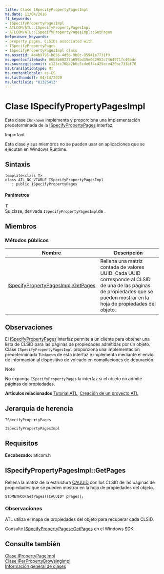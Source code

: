 ```yaml
---
title: Clase ISpecifyPropertyPagesImpl
ms.date: 11/04/2016
f1_keywords:
- ISpecifyPropertyPagesImpl
- ATLCOM/ATL::ISpecifyPropertyPagesImpl
- ATLCOM/ATL::ISpecifyPropertyPagesImpl::GetPages
helpviewer_keywords:
- property pages, CLSIDs associated with
- ISpecifyPropertyPages
- ISpecifyPropertyPagesImpl class
ms.assetid: 4e4b9795-b656-4d56-9b8c-85941e7731f9
ms.openlocfilehash: 06b6b60227a659bd35e042952c7464971fc40bdc
ms.sourcegitcommit: c123cc76bb2b6c5cde6f4c425ece420ac733bf70
ms.translationtype: MT
ms.contentlocale: es-ES
ms.lasthandoff: 04/14/2020
ms.locfileid: "81326413"
---
```

# <a name="ispecifypropertypagesimpl-class"></a>Clase ISpecifyPropertyPagesImpl

Esta clase `IUnknown` implementa y proporciona una implementación predeterminada de la [ISpecifyPropertyPages](/windows/win32/api/ocidl/nn-ocidl-ispecifypropertypages) interfaz.

> [!IMPORTANT]
> Esta clase y sus miembros no se pueden usar en aplicaciones que se ejecutan en Windows Runtime.

## <a name="syntax"></a>Sintaxis

```
template<class T>
class ATL_NO_VTABLE ISpecifyPropertyPagesImpl
   : public ISpecifyPropertyPages
```

#### <a name="parameters"></a>Parámetros

*T*<br/>
Su clase, derivada `ISpecifyPropertyPagesImpl`de .

## <a name="members"></a>Miembros

### <a name="public-methods"></a>Métodos públicos

|Nombre|Descripción|
|----------|-----------------|
|[ISpecifyPropertyPagesImpl::GetPages](#getpages)|Rellena una matriz contada de valores UUID. Cada UUID corresponde al CLSID de una de las páginas de propiedades que se pueden mostrar en la hoja de propiedades del objeto.|

## <a name="remarks"></a>Observaciones

El [ISpecifyPropertyPages](/windows/win32/api/ocidl/nn-ocidl-ispecifypropertypages) interfaz permite a un cliente para obtener una lista de CLSID para las páginas de propiedades admitidas por un objeto. Clase `ISpecifyPropertyPagesImpl` proporciona una implementación predeterminada `IUnknown` de esta interfaz e implementa mediante el envío de información al dispositivo de volcado en compilaciones de depuración.

> [!NOTE]
> No exponga `ISpecifyPropertyPages` la interfaz si el objeto no admite páginas de propiedades.

**Artículos relacionados** [Tutorial ATL](../../atl/active-template-library-atl-tutorial.md), [Creación de un proyecto ATL](../../atl/reference/creating-an-atl-project.md)

## <a name="inheritance-hierarchy"></a>Jerarquía de herencia

`ISpecifyPropertyPages`

`ISpecifyPropertyPagesImpl`

## <a name="requirements"></a>Requisitos

**Encabezado:** atlcom.h

## <a name="ispecifypropertypagesimplgetpages"></a><a name="getpages"></a>ISpecifyPropertyPagesImpl::GetPages

Rellena la matriz de la estructura [CAUUID](/windows/win32/api/ocidl/ns-ocidl-cauuid) con los CLSID de las páginas de propiedades que se pueden mostrar en la hoja de propiedades del objeto.

```
STDMETHOD(GetPages)(CAUUID* pPages);
```

### <a name="remarks"></a>Observaciones

ATL utiliza el mapa de propiedades del objeto para recuperar cada CLSID.

Consulte [ISpecifyPropertyPages::GetPages](/windows/win32/api/ocidl/nf-ocidl-ispecifypropertypages-getpages) en el Windows SDK.

## <a name="see-also"></a>Consulte también

[Clase IPropertyPageImpl](../../atl/reference/ipropertypageimpl-class.md)<br/>
[Clase IPerPropertyBrowsingImpl](../../atl/reference/iperpropertybrowsingimpl-class.md)<br/>
[Información general de clases](../../atl/atl-class-overview.md)
